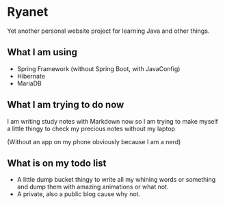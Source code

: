 # Ryanet
Yet another personal website project for learning Java and other things.

## What I am using
- Spring Framework (without Spring Boot, with JavaConfig)
- Hibernate
- MariaDB

## What I am trying to do now
I am writing study notes with Markdown now so I am trying to make myself a little thingy to check my precious notes without my laptop

(Without an app on my phone obviously because I am a nerd)

## What is on my todo list
- A little dump bucket thingy to write all my whining words or something and dump them with amazing animations or what not.
- A private, also a public blog cause why not.

